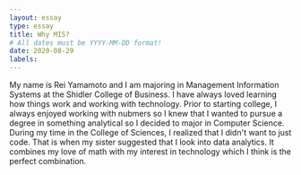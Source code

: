 ```yaml
---
layout: essay
type: essay
title: Why MIS?
# All dates must be YYYY-MM-DD format!
date: 2020-08-29
labels:
---
```


My name is Rei Yamamoto and I am majoring in Management Information Systems at the Shidler College of Business. I have always loved learning how things work and working with technology. Prior to starting college, I always enjoyed working with nubmers so I knew that I wanted to pursue a degree in something analytical so I decided to major in Computer Science. During my time in the College of Sciences, I realized that I didn't want to just code. That is when my sister suggested that I look into data analytics. It combines my love of math with my interest in technology which I think is the perfect combination. 
